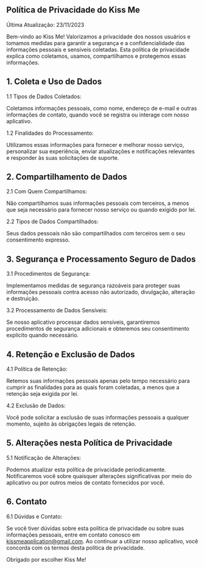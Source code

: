 ## Política de Privacidade do Kiss Me

Última Atualização: 23/11/2023

Bem-vindo ao Kiss Me! Valorizamos a privacidade dos nossos usuários e tomamos medidas para garantir a segurança e a confidencialidade das informações pessoais e sensíveis coletadas. Esta política de privacidade explica como coletamos, usamos, compartilhamos e protegemos essas informações.

## 1. Coleta e Uso de Dados

1.1 Tipos de Dados Coletados:

Coletamos informações pessoais, como nome, endereço de e-mail e outras informações de contato, quando você se registra ou interage com nosso aplicativo.

1.2 Finalidades do Processamento:

Utilizamos essas informações para fornecer e melhorar nosso serviço, personalizar sua experiência, enviar atualizações e notificações relevantes e responder às suas solicitações de suporte.

## 2. Compartilhamento de Dados

2.1 Com Quem Compartilhamos:

Não compartilhamos suas informações pessoais com terceiros, a menos que seja necessário para fornecer nosso serviço ou quando exigido por lei.

2.2 Tipos de Dados Compartilhados:

Seus dados pessoais não são compartilhados com terceiros sem o seu consentimento expresso.

## 3. Segurança e Processamento Seguro de Dados

3.1 Procedimentos de Segurança:

Implementamos medidas de segurança razoáveis para proteger suas informações pessoais contra acesso não autorizado, divulgação, alteração e destruição.

3.2 Processamento de Dados Sensíveis:

Se nosso aplicativo processar dados sensíveis, garantiremos procedimentos de segurança adicionais e obteremos seu consentimento explícito quando necessário.

## 4. Retenção e Exclusão de Dados

4.1 Política de Retenção:

Retemos suas informações pessoais apenas pelo tempo necessário para cumprir as finalidades para as quais foram coletadas, a menos que a retenção seja exigida por lei.

4.2 Exclusão de Dados:

Você pode solicitar a exclusão de suas informações pessoais a qualquer momento, sujeito às obrigações legais de retenção.

## 5. Alterações nesta Política de Privacidade

5.1 Notificação de Alterações:

Podemos atualizar esta política de privacidade periodicamente. Notificaremos você sobre quaisquer alterações significativas por meio do aplicativo ou por outros meios de contato fornecidos por você.

## 6. Contato

6.1 Dúvidas e Contato:

Se você tiver dúvidas sobre esta política de privacidade ou sobre suas informações pessoais, entre em contato conosco em kissmeapplication@gmail.com.
Ao continuar a utilizar nosso aplicativo, você concorda com os termos desta política de privacidade.

Obrigado por escolher Kiss Me!
